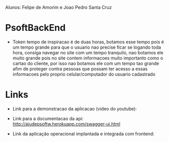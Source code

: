 Alunos: Felipe de Amorim e Joao Pedro Santa Cruz

# PsoftBackEnd

 - Token tempo de inspiracao é de duas horas, botamos esse tempo pois é um tempo grande para que o usuario nao precise
  ficar se logando toda hora, consiga navegar no site com um tempo tranquilo, nao botamos ele muito grande pois no site
  contem informacoes muito importanto como o cartao do cliente, por isso nao botamos ele com um tempo tao grande afim de
  proteger contra pessoas que possam ter acesso a essas informacoes pelo proprio celular/computador do usuario cadastrado




# Links

- Link para a demonstracao da aplicacao (video do youtube):

- Link para a documentacao da api: http://ajudepsoftw.herokuapp.com/swagger-ui.html

- Link da aplicação operacional implantada e integrada com frontend:


